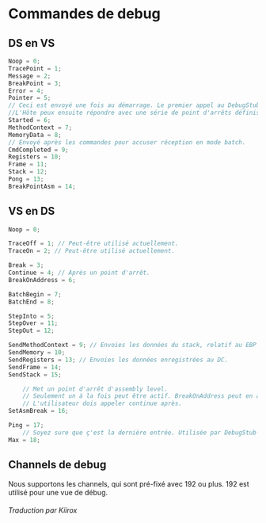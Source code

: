 # Commandes de debug

## DS en VS

```cs
Noop = 0;
TracePoint = 1;
Message = 2;
BreakPoint = 3;
Error = 4;
Pointer = 5;
// Ceci est envoyé une fois au démarrage. Le premier appel au DebugStub envoie ceci.
//L'Hôte peux ensuite répondre avec une série de point d'arrêts définis etc (ceux qui ont été définis avant d'être lancé).
Started = 6;
MethodContext = 7;
MemoryData = 8;
// Envoyé après les commandes pour accuser réception en mode batch.
CmdCompleted = 9;
Registers = 10;
Frame = 11;
Stack = 12;
Pong = 13;
BreakPointAsm = 14;
```

## VS en DS

```cs
Noop = 0;

TraceOff = 1; // Peut-être utilisé actuellement.
TraceOn = 2; // Peut-être utilisé actuellement.

Break = 3;
Continue = 4; // Après un point d'arrêt.
BreakOnAddress = 6;

BatchBegin = 7;
BatchEnd = 8;

StepInto = 5;
StepOver = 11;
StepOut = 12;

SendMethodContext = 9; // Envoies les données du stack, relatif au EBP (en x86).
SendMemory = 10;
SendRegisters = 13; // Envoies les données enregistrées au DC.
SendFrame = 14;
SendStack = 15;

    // Met un point d'arrêt d'assembly level.
    // Seulement un à la fois peut être actif. BreakOnAddress peut en avoir plusieurs.
    // L'utilisateur dois appeler continue après.
SetAsmBreak = 16;

Ping = 17;
    // Soyez sure que ç'est la dernière entrée. Utilisée par DebugStub pour vérifier les commandes.
Max = 18;
```

## Channels de debug

Nous supportons les channels, qui sont pré-fixé avec 192 ou plus. 192 est utilisé pour une vue de débug.

###### Traduction par Kiirox